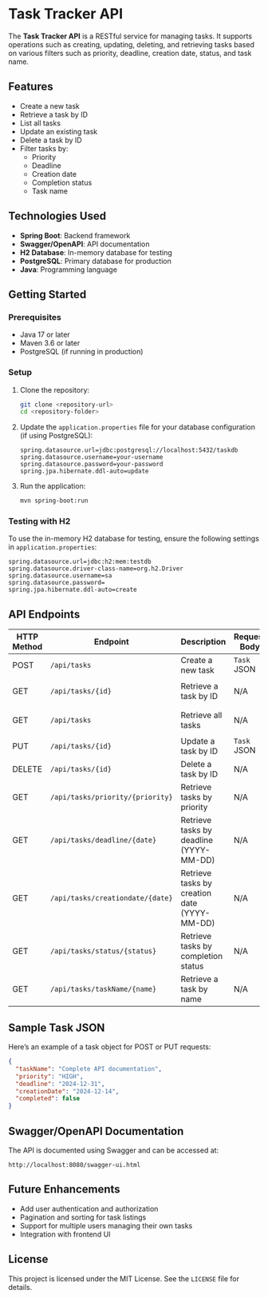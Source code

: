 # Task Tracker API

The **Task Tracker API** is a RESTful service for managing tasks. It supports operations such as creating, updating, deleting, and retrieving tasks based on various filters such as priority, deadline, creation date, status, and task name.

## Features
- Create a new task
- Retrieve a task by ID
- List all tasks
- Update an existing task
- Delete a task by ID
- Filter tasks by:
  - Priority
  - Deadline
  - Creation date
  - Completion status
  - Task name

## Technologies Used
- **Spring Boot**: Backend framework
- **Swagger/OpenAPI**: API documentation
- **H2 Database**: In-memory database for testing
- **PostgreSQL**: Primary database for production
- **Java**: Programming language

## Getting Started

### Prerequisites
- Java 17 or later
- Maven 3.6 or later
- PostgreSQL (if running in production)

### Setup
1. Clone the repository:
   ```bash
   git clone <repository-url>
   cd <repository-folder>
   ```
2. Update the `application.properties` file for your database configuration (if using PostgreSQL):
   ```properties
   spring.datasource.url=jdbc:postgresql://localhost:5432/taskdb
   spring.datasource.username=your-username
   spring.datasource.password=your-password
   spring.jpa.hibernate.ddl-auto=update
   ```
3. Run the application:
   ```bash
   mvn spring-boot:run
   ```

### Testing with H2
To use the in-memory H2 database for testing, ensure the following settings in `application.properties`:
```properties
spring.datasource.url=jdbc:h2:mem:testdb
spring.datasource.driver-class-name=org.h2.Driver
spring.datasource.username=sa
spring.datasource.password=
spring.jpa.hibernate.ddl-auto=create
```

## API Endpoints

| HTTP Method | Endpoint                  | Description                                     | Request Body | Response Status |
|-------------|---------------------------|-------------------------------------------------|--------------|-----------------|
| POST        | `/api/tasks`              | Create a new task                               | `Task` JSON  | `201 Created`   |
| GET         | `/api/tasks/{id}`         | Retrieve a task by ID                          | N/A          | `200 OK`/`404 Not Found` |
| GET         | `/api/tasks`              | Retrieve all tasks                             | N/A          | `200 OK`/`404 Not Found` |
| PUT         | `/api/tasks/{id}`         | Update a task by ID                            | `Task` JSON  | `200 OK`        |
| DELETE      | `/api/tasks/{id}`         | Delete a task by ID                            | N/A          | `204 No Content` |
| GET         | `/api/tasks/priority/{priority}` | Retrieve tasks by priority                    | N/A          | `200 OK`/`204 No Content` |
| GET         | `/api/tasks/deadline/{date}` | Retrieve tasks by deadline (YYYY-MM-DD)       | N/A          | `200 OK`/`400 Bad Request` |
| GET         | `/api/tasks/creationdate/{date}` | Retrieve tasks by creation date (YYYY-MM-DD) | N/A          | `200 OK`/`400 Bad Request` |
| GET         | `/api/tasks/status/{status}` | Retrieve tasks by completion status           | N/A          | `200 OK`/`400 Bad Request` |
| GET         | `/api/tasks/taskName/{name}` | Retrieve a task by name                       | N/A          | `200 OK`/`404 Not Found` |

## Sample Task JSON
Here’s an example of a task object for POST or PUT requests:
```json
{
  "taskName": "Complete API documentation",
  "priority": "HIGH",
  "deadline": "2024-12-31",
  "creationDate": "2024-12-14",
  "completed": false
}
```

## Swagger/OpenAPI Documentation
The API is documented using Swagger and can be accessed at:
```
http://localhost:8080/swagger-ui.html
```

## Future Enhancements
- Add user authentication and authorization
- Pagination and sorting for task listings
- Support for multiple users managing their own tasks
- Integration with frontend UI

## License
This project is licensed under the MIT License. See the `LICENSE` file for details.

